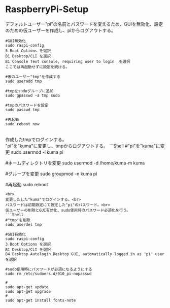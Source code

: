 # RaspberryPi-Setup

デフォルトユーザー"pi"の名前とパスワードを変えるため、GUIを無効化、設定のための仮ユーザーを作成し、piからログアウトする。
```Shell
#GUI無効化
sudo raspi-config
3 Boot Options を選択
B1 Desktop/CLI を選択
B1 Console Text console, requiring user to login  を選択
ここでは再起動せずに設定を続ける。

#仮のユーザー"tmp"を作成する
sudo useradd tmp

#tmpをsudoグループに追加
sudo gpasswd -a tmp sudo

#tmpのパスワードを設定
sudo passwd tmp

#再起動
sudo reboot now
```
<br>
作成したtmpでログインする。<br>
"pi"を"kuma"に変更し、tmpからログアウトする。
```Shell
#"pi"を"kuma"に変更
sudo usermod -l kuma pi

#ホームディレクトリを変更
sudo usermod -d /home/kuma-m kuma

#グループを変更
sudo groupmod -n kuma pi

#再起動
sudo reboot
```
<br>
変更したした"kuma"でログインする。<br>
パスワードは初期設定にて設定した"pi"のパスワード。<br>
仮ユーザーの削除とGUI有効化、sudo使用時のパスワード必須化を行う。
```Shell
#"tmp"を削除
sudo userdel tmp

#GUI有効化
sudo raspi-config
3 Boot Options を選択
B1 Desktop/CLI を選択
B4 Desktop Autologin Desktop GUI, automatically logged in as 'pi' user を選択

#sudo使用時にパスワードが必須になるようにする
sudo rm /etc/sudoers.d/010_pi-nopasswd 
```



```Shell
#
sudo apt-get update
sudo apt-get upgrade
#
sudo apt-get install fonts-note

```
